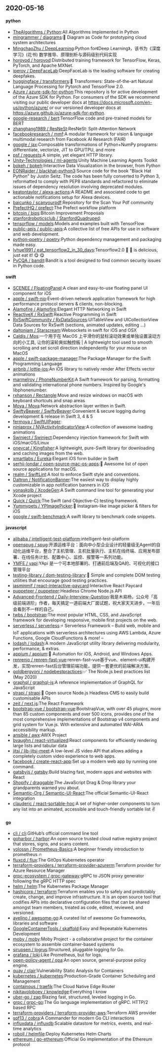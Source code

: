 ## 2020-05-16

#### python
* [TheAlgorithms / Python](https://github.com/TheAlgorithms/Python):All Algorithms implemented in Python
* [mingrammer / diagrams](https://github.com/mingrammer/diagrams):🎨
Diagram as Code for prototyping cloud system architectures
* [MingchaoZhu / DeepLearning](https://github.com/MingchaoZhu/DeepLearning):Python for《Deep Learning》，该书为《深度学习》(花书) 数学推导、原理剖析与源码级别代码实现
* [horovod / horovod](https://github.com/horovod/horovod):Distributed training framework for TensorFlow, Keras, PyTorch, and Apache MXNet.
* [iperov / DeepFaceLab](https://github.com/iperov/DeepFaceLab):DeepFaceLab is the leading software for creating deepfakes.
* [huggingface / transformers](https://github.com/huggingface/transformers):🤗
Transformers: State-of-the-art Natural Language Processing for Pytorch and TensorFlow 2.0.
* [Azure / azure-sdk-for-python](https://github.com/Azure/azure-sdk-for-python):This repository is for active development of the Azure SDK for Python. For consumers of the SDK we recommend visiting our public developer docs at https://docs.microsoft.com/en-us/python/azure/ or our versioned developer docs at https://azure.github.io/azure-sdk-for-python.
* [google-research / bert](https://github.com/google-research/bert):TensorFlow code and pre-trained models for BERT
* [zhanghang1989 / ResNeSt](https://github.com/zhanghang1989/ResNeSt):ResNeSt: Split-Attention Network
* [facebookresearch / mmf](https://github.com/facebookresearch/mmf):A modular framework for vision & language multimodal research from Facebook AI Research (FAIR)
* [google / jax](https://github.com/google/jax):Composable transformations of Python+NumPy programs: differentiate, vectorize, JIT to GPU/TPU, and more
* [psf / requests](https://github.com/psf/requests):A simple, yet elegant HTTP library.
* [Unity-Technologies / ml-agents](https://github.com/Unity-Technologies/ml-agents):Unity Machine Learning Agents Toolkit
* [bokeh / bokeh](https://github.com/bokeh/bokeh):Interactive Data Visualization in the browser, from Python
* [EONRaider / blackhat-python3](https://github.com/EONRaider/blackhat-python3):Source code for the book "Black Hat Python" by Justin Seitz. The code has been fully converted to Python 3, reformatted to comply with PEP8 standards and refactored to eliminate issues of dependency resolution involving deprecated modules.
* [keatontaylor / alexa-actions](https://github.com/keatontaylor/alexa-actions):A README and associated code to get actionable notifications setup for Alexa devices.
* [baicunko / scanyourpdf](https://github.com/baicunko/scanyourpdf):Repository for the Scan Your Pdf community
* [PrefectHQ / prefect](https://github.com/PrefectHQ/prefect):The Prefect workflow platform
* [bitcoin / bips](https://github.com/bitcoin/bips):Bitcoin Improvement Proposals
* [stanfordroboticsclub / StanfordQuadruped](https://github.com/stanfordroboticsclub/StanfordQuadruped):
* [tensorflow / models](https://github.com/tensorflow/models):Models and examples built with TensorFlow
* [public-apis / public-apis](https://github.com/public-apis/public-apis):A collective list of free APIs for use in software and web development.
* [python-poetry / poetry](https://github.com/python-poetry/poetry):Python dependency management and packaging made easy.
* [lyhue1991 / eat_tensorflow2_in_30_days](https://github.com/lyhue1991/eat_tensorflow2_in_30_days):Tensorflow2.0
🍎
🍊
is delicious, just eat it!
😋
😋
* [PyCQA / bandit](https://github.com/PyCQA/bandit):Bandit is a tool designed to find common security issues in Python code.

#### swift
* [SCENEE / FloatingPanel](https://github.com/SCENEE/FloatingPanel):A clean and easy-to-use floating panel UI component for iOS
* [apple / swift-nio](https://github.com/apple/swift-nio):Event-driven network application framework for high performance protocol servers & clients, non-blocking.
* [Alamofire / Alamofire](https://github.com/Alamofire/Alamofire):Elegant HTTP Networking in Swift
* [ReactiveX / RxSwift](https://github.com/ReactiveX/RxSwift):Reactive Programming in Swift
* [RxSwiftCommunity / RxDataSources](https://github.com/RxSwiftCommunity/RxDataSources):UITableView and UICollectionView Data Sources for RxSwift (sections, animated updates, editing ...)
* [daltoniam / Starscream](https://github.com/daltoniam/Starscream):Websockets in swift for iOS and OSX
* [Caldis / Mos](https://github.com/Caldis/Mos):一个用于在 MacOS 上平滑你的鼠标滚动效果或单独设置滚动方向的小工具, 让你的滚轮爽如触控板 | A lightweight tool used to smooth scrolling and set scroll direction independently for your mouse on MacOS
* [apple / swift-package-manager](https://github.com/apple/swift-package-manager):The Package Manager for the Swift Programming Language
* [airbnb / lottie-ios](https://github.com/airbnb/lottie-ios):An iOS library to natively render After Effects vector animations
* [marmelroy / PhoneNumberKit](https://github.com/marmelroy/PhoneNumberKit):A Swift framework for parsing, formatting and validating international phone numbers. Inspired by Google's libphonenumber.
* [rxhanson / Rectangle](https://github.com/rxhanson/Rectangle):Move and resize windows on macOS with keyboard shortcuts and snap areas
* [Moya / Moya](https://github.com/Moya/Moya):Network abstraction layer written in Swift.
* [SwiftyBeaver / SwiftyBeaver](https://github.com/SwiftyBeaver/SwiftyBeaver):Convenient & secure logging during development & release in Swift 3, 4 & 5
* [fermoya / SwiftUIPager](https://github.com/fermoya/SwiftUIPager):
* [ninjaprox / NVActivityIndicatorView](https://github.com/ninjaprox/NVActivityIndicatorView):A collection of awesome loading animations
* [Swinject / Swinject](https://github.com/Swinject/Swinject):Dependency injection framework for Swift with iOS/macOS/Linux
* [onevcat / Kingfisher](https://github.com/onevcat/Kingfisher):A lightweight, pure-Swift library for downloading and caching images from the web.
* [xmartlabs / Eureka](https://github.com/xmartlabs/Eureka):Elegant iOS form builder in Swift
* [serhii-londar / open-source-mac-os-apps](https://github.com/serhii-londar/open-source-mac-os-apps):🚀
Awesome list of open source applications for macOS.
* [realm / SwiftLint](https://github.com/realm/SwiftLint):A tool to enforce Swift style and conventions.
* [Daltron / NotificationBanner](https://github.com/Daltron/NotificationBanner):The easiest way to display highly customizable in app notification banners in iOS
* [yonaskolb / XcodeGen](https://github.com/yonaskolb/XcodeGen):A Swift command line tool for generating your Xcode project
* [Quick / Quick](https://github.com/Quick/Quick):The Swift (and Objective-C) testing framework.
* [Yummypets / YPImagePicker](https://github.com/Yummypets/YPImagePicker):📸
Instagram-like image picker & filters for iOS
* [google / swift-benchmark](https://github.com/google/swift-benchmark):A swift library to benchmark code snippets.

#### javascript
* [alibaba / intelligent-test-platform](https://github.com/alibaba/intelligent-test-platform):intelligent-test-platform
* [openspug / spug](https://github.com/openspug/spug):开源运维平台：面向中小型企业设计的轻量级无Agent的自动化运维平台，整合了主机管理、主机批量执行、主机在线终端、应用发布部署、在线任务计划、配置中心、监控、报警等一系列功能。
* [YMFE / yapi](https://github.com/YMFE/yapi):YApi 是一个可本地部署的、打通前后端及QA的、可视化的接口管理平台
* [testing-library / dom-testing-library](https://github.com/testing-library/dom-testing-library):🐙
Simple and complete DOM testing utilities that encourage good testing practices.
* [jasminmif / react-interactive-paycard](https://github.com/jasminmif/react-interactive-paycard):Interactive React Paycard
* [puppeteer / puppeteer](https://github.com/puppeteer/puppeteer):Headless Chrome Node.js API
* [Advanced-Frontend / Daily-Interview-Question](https://github.com/Advanced-Frontend/Daily-Interview-Question):我是木易杨，公众号「高级前端进阶」作者，每天搞定一道前端大厂面试题，祝大家天天进步，一年后会看到不一样的自己。
* [twbs / bootstrap](https://github.com/twbs/bootstrap):The most popular HTML, CSS, and JavaScript framework for developing responsive, mobile first projects on the web.
* [serverless / serverless](https://github.com/serverless/serverless):⚡
Serverless Framework – Build web, mobile and IoT applications with serverless architectures using AWS Lambda, Azure Functions, Google CloudFunctions & more! –
* [lodash / lodash](https://github.com/lodash/lodash):A modern JavaScript utility library delivering modularity, performance, & extras.
* [appium / appium](https://github.com/appium/appium):📱
Automation for iOS, Android, and Windows Apps.
* [renrenio / renren-fast-vue](https://github.com/renrenio/renren-fast-vue):renren-fast-vue基于vue、element-ui构建开发，实现renren-fast后台管理前端功能，提供一套更优的前端解决方案。
* [goldbergyoni / nodebestpractices](https://github.com/goldbergyoni/nodebestpractices):✅
The Node.js best practices list (May 2020)
* [graphql / graphql-js](https://github.com/graphql/graphql-js):A reference implementation of GraphQL for JavaScript
* [strapi / strapi](https://github.com/strapi/strapi):🚀
Open source Node.js Headless CMS to easily build customisable APIs
* [zeit / next.js](https://github.com/zeit/next.js):The React Framework
* [bootstrap-vue / bootstrap-vue](https://github.com/bootstrap-vue/bootstrap-vue):BootstrapVue, with over 45 plugins, more than 85 custom components and over 500 icons, provides one of the most comprehensive implementations of Bootstrap v4 components and grid system for Vue.js. With extensive and automated WAI-ARIA accessibility markup.
* [ansible / awx](https://github.com/ansible/awx):AWX Project
* [bvaughn / react-virtualized](https://github.com/bvaughn/react-virtualized):React components for efficiently rendering large lists and tabular data
* [jitsi / lib-jitsi-meet](https://github.com/jitsi/lib-jitsi-meet):A low-level JS video API that allows adding a completely custom video experience to web apps.
* [facebook / create-react-app](https://github.com/facebook/create-react-app):Set up a modern web app by running one command.
* [gatsbyjs / gatsby](https://github.com/gatsbyjs/gatsby):Build blazing fast, modern apps and websites with React
* [Shopify / draggable](https://github.com/Shopify/draggable):The JavaScript Drag & Drop library your grandparents warned you about.
* [Semantic-Org / Semantic-UI-React](https://github.com/Semantic-Org/Semantic-UI-React):The official Semantic-UI-React integration
* [clauderic / react-sortable-hoc](https://github.com/clauderic/react-sortable-hoc):A set of higher-order components to turn any list into an animated, accessible and touch-friendly sortable list
✌️

#### go
* [cli / cli](https://github.com/cli/cli):GitHub’s official command line tool
* [goharbor / harbor](https://github.com/goharbor/harbor):An open source trusted cloud native registry project that stores, signs, and scans content.
* [yolossn / Prometheus-Basics](https://github.com/yolossn/Prometheus-Basics):A beginner friendly introduction to prometheus
🔥
* [fluxcd / flux](https://github.com/fluxcd/flux):The GitOps Kubernetes operator
* [terraform-providers / terraform-provider-azurerm](https://github.com/terraform-providers/terraform-provider-azurerm):Terraform provider for Azure Resource Manager
* [grpc-ecosystem / grpc-gateway](https://github.com/grpc-ecosystem/grpc-gateway):gRPC to JSON proxy generator following the gRPC HTTP spec
* [helm / helm](https://github.com/helm/helm):The Kubernetes Package Manager
* [hashicorp / terraform](https://github.com/hashicorp/terraform):Terraform enables you to safely and predictably create, change, and improve infrastructure. It is an open source tool that codifies APIs into declarative configuration files that can be shared amongst team members, treated as code, edited, reviewed, and versioned.
* [avelino / awesome-go](https://github.com/avelino/awesome-go):A curated list of awesome Go frameworks, libraries and software
* [GoogleContainerTools / skaffold](https://github.com/GoogleContainerTools/skaffold):Easy and Repeatable Kubernetes Development
* [moby / moby](https://github.com/moby/moby):Moby Project - a collaborative project for the container ecosystem to assemble container-based systems
* [sirupsen / logrus](https://github.com/sirupsen/logrus):Structured, pluggable logging for Go.
* [grafana / loki](https://github.com/grafana/loki):Like Prometheus, but for logs.
* [open-policy-agent / opa](https://github.com/open-policy-agent/opa):An open source, general-purpose policy engine.
* [quay / clair](https://github.com/quay/clair):Vulnerability Static Analysis for Containers
* [kubernetes / kubernetes](https://github.com/kubernetes/kubernetes):Production-Grade Container Scheduling and Management
* [containous / traefik](https://github.com/containous/traefik):The Cloud Native Edge Router
* [nikitavoloboev / knowledge](https://github.com/nikitavoloboev/knowledge):Everything I know
* [uber-go / zap](https://github.com/uber-go/zap):Blazing fast, structured, leveled logging in Go.
* [grpc / grpc-go](https://github.com/grpc/grpc-go):The Go language implementation of gRPC. HTTP/2 based RPC
* [terraform-providers / terraform-provider-aws](https://github.com/terraform-providers/terraform-provider-aws):Terraform AWS provider
* [spf13 / cobra](https://github.com/spf13/cobra):A Commander for modern Go CLI interactions
* [influxdata / influxdb](https://github.com/influxdata/influxdb):Scalable datastore for metrics, events, and real-time analytics
* [roboll / helmfile](https://github.com/roboll/helmfile):Deploy Kubernetes Helm Charts
* [ethereum / go-ethereum](https://github.com/ethereum/go-ethereum):Official Go implementation of the Ethereum protocol
